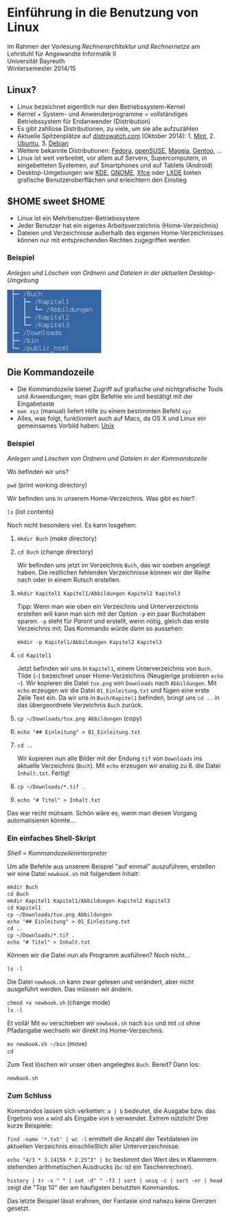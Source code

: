 # Einführung in die Benutzung von Linux

Im Rahmen der Vorlesung _Rechnerarchitektur und Rechnernetze_ am
Lehrstuhl für Angewandte Informatik II  
Universität Bayreuth  
Wintersemester 2014/15

## Linux?

- Linux bezeichnet eigentlich nur den Betriebssystem-Kernel
- Kernel + System- und Anwenderprogramme = vollständiges Betriebssystem für
  Endanwender (Distribution)
- Es gibt zahllose Distributionen, zu viele, um sie alle aufzuzählen
- Aktuelle Spitzenplätze auf [distrowatch.com](http://distrowatch.com)
  (Oktober 2014): 1. [Mint](http://www.linuxmint.com), 2.
  [Ubuntu](http://www.ubuntu.com/), 3. [Debian](http://www.debian.org/)
- Weitere bekannte Distributionen: [Fedora](http://fedoraproject.org),
  [openSUSE](http://de.opensuse.org), [Mageia](http://www.mageia.org),
  [Gentoo](http://www.gentoo.org), ...
- Linux ist weit verbreitet, vor allem auf Servern, Supercomputern, in
  eingebetteten Systemen, auf Smartphones und auf Tablets (Android)
- Desktop-Umgebungen wie [KDE](http://www.kde.org),
  [GNOME](http://www.gnome.org), [Xfce](http://www.xfce.org) oder
  [LXDE](http://lxde.org) bieten grafische Benutzeroberflächen und erleichtern
  den Einstieg

## $HOME sweet $HOME

- Linux ist ein Mehrbenutzer-Betriebssystem
- Jeder Benutzer hat ein eigenes Arbeitsverzeichnis (Home-Verzeichnis)
- Dateien und Verzeichnisse außerhalb des eigenen Home-Verzeichnisses können
  nur mit entsprechenden Rechten zugegriffen werden

### Beispiel

_Anlegen und Löschen von Ordnern und Dateien in der aktuellen
Desktop-Umgebung_

![](mc.png "Verzeichnisse und Unterverzeichnisse")

## Die Kommandozeile

- Die Kommandozeile bietet Zugriff auf grafische und nichtgrafische Tools
  und Anwendungen; man gibt Befehle ein und bestätigt mit der Eingabetaste
- `man xyz` (manual) liefert Hilfe zu einem bestimmten Befehl `xyz`
- Alles, was folgt, funktioniert auch auf Macs, da OS X und Linux ein
  gemeinsames Vorbild haben: [Unix](http://de.wikipedia.org/wiki/Unix)

### Beispiel

_Anlegen und Löschen von Ordnern und Dateien in der Kommandozeile_

Wo befinden wir uns?

`pwd` (print working directory)

Wir befinden uns in unserem Home-Verzeichnis. Was gibt es hier?

`ls` (list contents)

Noch nicht besonders viel. Es kann losgehen:

1. `mkdir Buch` (make directory)
2. `cd Buch` (change directory)

	Wir befinden uns jetzt im Verzeichnis `Buch`, das wir soeben angelegt
	haben.  Die restlichen fehlenden Verzeichnisse können wir der Reihe nach
	oder in einem Rutsch erstellen.

3. `mkdir Kapitel1 Kapitel1/Abbildungen Kapitel2 Kapitel3`

	Tipp: Wenn man wie oben ein Verzeichnis und Unterverzeichnis erstellen will
	kann man sich mit der Option `-p` ein paar Buchstaben sparen. `-p` steht
	für *Parent* und erstellt, wenn nötig, gleich das erste Verzeichnis mit.
	Das Kommando würde dann so aussehen:

	`mkdir -p Kapitel1/Abbildungen Kapitel2 Kapitel3`

4. `cd Kapitel1`

	Jetzt befinden wir uns in `Kapitel1`, einem Unterverzeichnis von `Buch`.
	Tilde (`~`) bezeichnet unser Home-Verzeichnis (Neugierige probieren `echo
	~`). Wir kopieren die Datei `tux.png` von `Downloads` nach `Abbildungen`.
	Mit `echo` erzeugen wir die Datei `01_Einleitung.txt` und fügen eine erste
	Zeile Text ein.  Da wir uns in `Buch/Kapitel1` befinden, bringt uns `cd
	..` in das übergeordnete Verzeichnis `Buch` zurück.

5. `cp ~/Downloads/tux.png Abbildungen` (copy)
6. `echo "## Einleitung" > 01_Einleitung.txt`
7. `cd ..`

	Wir kopieren nun alle Bilder mit der Endung `tif` von `Downloads` ins
	aktuelle Verzeichnis (`Buch`). Mit `echo` erzeugen wir analog zu 6. die
	Datei `Inhalt.txt`. Fertig!

8. `cp ~/Downloads/*.tif .`
9. `echo "# Titel" > Inhalt.txt`

Das war recht mühsam. Schön wäre es, wenn man diesen Vorgang automatisieren
könnte...

### Ein einfaches Shell-Skript

_Shell = Kommandozeileninterpreter_

Um alle Befehle aus unserem Beispiel "auf einmal" auszuführen, erstellen wir
eine Datei `newbook.sh` mit folgendem Inhalt:

```shell
mkdir Buch
cd Buch
mkdir Kapitel1 Kapitel1/Abbildungen Kapitel2 Kapitel3
cd Kapitel1
cp ~/Downloads/tux.png Abbildungen
echo "## Einleitung" > 01_Einleitung.txt
cd ..
cp ~/Downloads/*.tif .
echo "# Titel" > Inhalt.txt
```

Können wir die Datei nun als Programm ausführen? Noch nicht...

`ls -l`

Die Datei `newbook.sh` kann zwar gelesen und verändert, aber nicht ausgeführt
werden. Das müssen wir ändern.

`chmod +x newbook.sh` (change mode)  
`ls -l`

Et voilà! Mit `mv` verschieben wir `newbook.sh` nach `bin` und mit `cd` ohne
Pfadangabe wechseln wir direkt ins Home-Verzeichnis.

`mv newbook.sh ~/bin` (move)  
`cd`

 Zum Test löschen wir unser oben angelegtes `Buch`. Bereit? Dann los:

`newbook.sh`

### Zum Schluss

Kommandos lassen sich verketten: `a | b` bedeutet, die Ausgabe bzw. das
Ergebnis von `a` wird als Eingabe von `b` verwendet. Extrem nützlich! Drei
kurze Beispiele:

`find -name '*.txt' | wc -l` ermittelt die Anzahl der Textdateien im
aktuellen Verzeichnis einschließlich aller Unterverzeichnisse.

`echo "4/3 * 3.14159 * 2.25^3" | bc` bestimmt den Wert des in Klammern
stehenden arithmetischen Ausdrucks (`bc` ist ein Taschenrechner).

`history | tr -s " " | cut -d" " -f3 | sort | uniq -c | sort -nr | head` zeigt
die "Top 10" der am häufigsten benutzten Kommandos.  

Das letzte Beispiel lässt erahnen, der Fantasie sind nahezu keine Grenzen
gesetzt.
